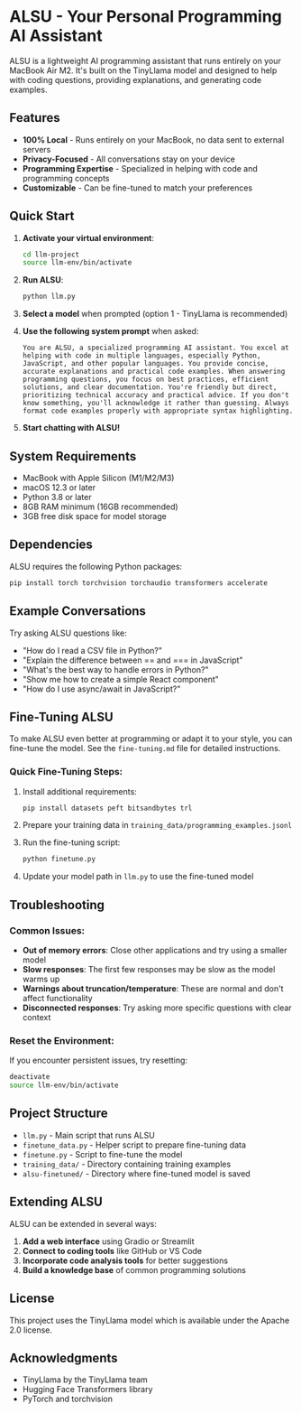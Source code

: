 # ALSU - Your Personal Programming AI Assistant

ALSU is a lightweight AI programming assistant that runs entirely on your MacBook Air M2. It's built on the TinyLlama model and designed to help with coding questions, providing explanations, and generating code examples.

## Features

- **100% Local** - Runs entirely on your MacBook, no data sent to external servers
- **Privacy-Focused** - All conversations stay on your device
- **Programming Expertise** - Specialized in helping with code and programming concepts
- **Customizable** - Can be fine-tuned to match your preferences

## Quick Start

1. **Activate your virtual environment**:
   ```bash
   cd llm-project
   source llm-env/bin/activate
   ```

2. **Run ALSU**:
   ```bash
   python llm.py
   ```

3. **Select a model** when prompted (option 1 - TinyLlama is recommended)

4. **Use the following system prompt** when asked:
   ```
   You are ALSU, a specialized programming AI assistant. You excel at helping with code in multiple languages, especially Python, JavaScript, and other popular languages. You provide concise, accurate explanations and practical code examples. When answering programming questions, you focus on best practices, efficient solutions, and clear documentation. You're friendly but direct, prioritizing technical accuracy and practical advice. If you don't know something, you'll acknowledge it rather than guessing. Always format code examples properly with appropriate syntax highlighting.
   ```

5. **Start chatting with ALSU!**

## System Requirements

- MacBook with Apple Silicon (M1/M2/M3)
- macOS 12.3 or later
- Python 3.8 or later
- 8GB RAM minimum (16GB recommended)
- 3GB free disk space for model storage

## Dependencies

ALSU requires the following Python packages:
```bash
pip install torch torchvision torchaudio transformers accelerate
```

## Example Conversations

Try asking ALSU questions like:

- "How do I read a CSV file in Python?"
- "Explain the difference between == and === in JavaScript"
- "What's the best way to handle errors in Python?"
- "Show me how to create a simple React component"
- "How do I use async/await in JavaScript?"

## Fine-Tuning ALSU

To make ALSU even better at programming or adapt it to your style, you can fine-tune the model. See the `fine-tuning.md` file for detailed instructions.

### Quick Fine-Tuning Steps:

1. Install additional requirements:
   ```bash
   pip install datasets peft bitsandbytes trl
   ```

2. Prepare your training data in `training_data/programming_examples.jsonl`

3. Run the fine-tuning script:
   ```bash
   python finetune.py
   ```

4. Update your model path in `llm.py` to use the fine-tuned model

## Troubleshooting

### Common Issues:

- **Out of memory errors**: Close other applications and try using a smaller model
- **Slow responses**: The first few responses may be slow as the model warms up
- **Warnings about truncation/temperature**: These are normal and don't affect functionality
- **Disconnected responses**: Try asking more specific questions with clear context

### Reset the Environment:

If you encounter persistent issues, try resetting:
```bash
deactivate
source llm-env/bin/activate
```

## Project Structure

- `llm.py` - Main script that runs ALSU
- `finetune_data.py` - Helper script to prepare fine-tuning data
- `finetune.py` - Script to fine-tune the model
- `training_data/` - Directory containing training examples
- `alsu-finetuned/` - Directory where fine-tuned model is saved

## Extending ALSU

ALSU can be extended in several ways:

1. **Add a web interface** using Gradio or Streamlit
2. **Connect to coding tools** like GitHub or VS Code
3. **Incorporate code analysis tools** for better suggestions
4. **Build a knowledge base** of common programming solutions

## License

This project uses the TinyLlama model which is available under the Apache 2.0 license.

## Acknowledgments

- TinyLlama by the TinyLlama team
- Hugging Face Transformers library
- PyTorch and torchvision
